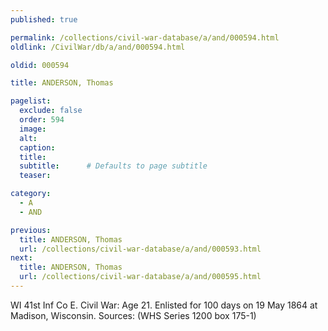 ```yaml
---
published: true

permalink: /collections/civil-war-database/a/and/000594.html
oldlink: /CivilWar/db/a/and/000594.html

oldid: 000594

title: ANDERSON, Thomas

pagelist:
  exclude: false
  order: 594
  image: 
  alt:
  caption:
  title:
  subtitle:      # Defaults to page subtitle
  teaser:

category: 
  - A 
  - AND

previous:
  title: ANDERSON, Thomas
  url: /collections/civil-war-database/a/and/000593.html  
next:
  title: ANDERSON, Thomas
  url: /collections/civil-war-database/a/and/000595.html   
---
```

WI 41st Inf Co E. Civil War: Age 21. Enlisted for 100 days on 19 May 1864 at Madison, Wisconsin. Sources: (WHS Series 1200 box 175-1)